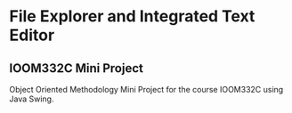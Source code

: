 # File Explorer and Integrated Text Editor
## IOOM332C Mini Project

Object Oriented Methodology Mini Project for the course IOOM332C using Java Swing.  
